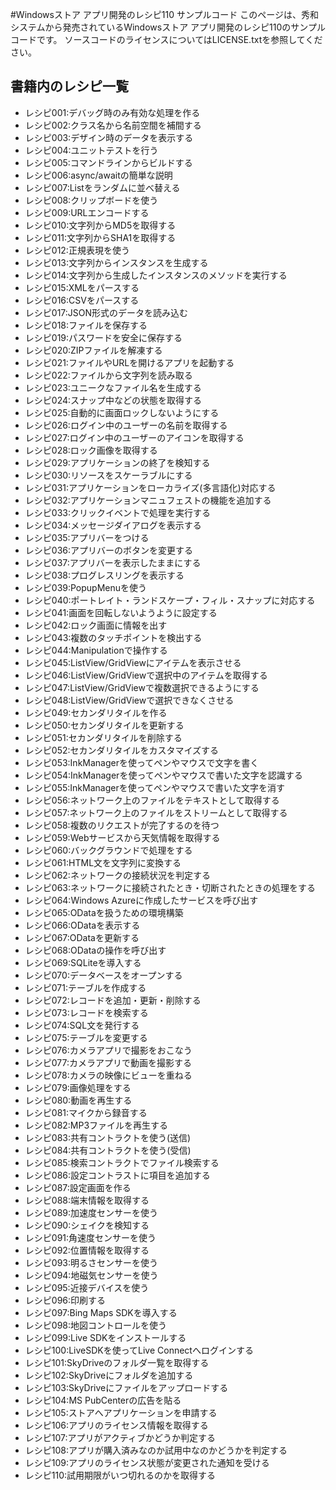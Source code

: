 #Windowsストア アプリ開発のレシピ110 サンプルコード
このページは、秀和システムから発売されているWindowsストア アプリ開発のレシピ110のサンプルコードです。
ソースコードのライセンスについてはLICENSE.txtを参照してください。

## 書籍内のレシピ一覧
- レシピ001:デバッグ時のみ有効な処理を作る
- レシピ002:クラス名から名前空間を補間する
- レシピ003:デザイン時のデータを表示する
- レシピ004:ユニットテストを行う
- レシピ005:コマンドラインからビルドする
- レシピ006:async/awaitの簡単な説明
- レシピ007:List<T>をランダムに並べ替える
- レシピ008:クリップボードを使う
- レシピ009:URLエンコードする
- レシピ010:文字列からMD5を取得する
- レシピ011:文字列からSHA1を取得する
- レシピ012:正規表現を使う
- レシピ013:文字列からインスタンスを生成する
- レシピ014:文字列から生成したインスタンスのメソッドを実行する
- レシピ015:XMLをパースする
- レシピ016:CSVをパースする
- レシピ017:JSON形式のデータを読み込む
- レシピ018:ファイルを保存する
- レシピ019:パスワードを安全に保存する
- レシピ020:ZIPファイルを解凍する
- レシピ021:ファイルやURLを開けるアプリを起動する
- レシピ022:ファイルから文字列を読み取る
- レシピ023:ユニークなファイル名を生成する
- レシピ024:スナップ中などの状態を取得する
- レシピ025:自動的に画面ロックしないようにする
- レシピ026:ログイン中のユーザーの名前を取得する
- レシピ027:ログイン中のユーザーのアイコンを取得する
- レシピ028:ロック画像を取得する
- レシピ029:アプリケーションの終了を検知する
- レシピ030:リソースをスケーラブルにする
- レシピ031:アプリケーションをローカライズ(多言語化)対応する
- レシピ032:アプリケーションマニュフェストの機能を追加する
- レシピ033:クリックイベントで処理を実行する
- レシピ034:メッセージダイアログを表示する
- レシピ035:アプリバーをつける
- レシピ036:アプリバーのボタンを変更する
- レシピ037:アプリバーを表示したままにする
- レシピ038:プログレスリングを表示する
- レシピ039:PopupMenuを使う
- レシピ040:ポートレイト・ランドスケープ・フィル・スナップに対応する
- レシピ041:画面を回転しないようように設定する
- レシピ042:ロック画面に情報を出す
- レシピ043:複数のタッチポイントを検出する
- レシピ044:Manipulationで操作する
- レシピ045:ListView/GridViewにアイテムを表示させる
- レシピ046:ListView/GridViewで選択中のアイテムを取得する
- レシピ047:ListView/GridViewで複数選択できるようにする
- レシピ048:ListView/GridViewで選択できなくさせる
- レシピ049:セカンダリタイルを作る
- レシピ050:セカンダリタイルを更新する
- レシピ051:セカンダリタイルを削除する
- レシピ052:セカンダリタイルをカスタマイズする
- レシピ053:InkManagerを使ってペンやマウスで文字を書く
- レシピ054:InkManagerを使ってペンやマウスで書いた文字を認識する
- レシピ055:InkManagerを使ってペンやマウスで書いた文字を消す
- レシピ056:ネットワーク上のファイルをテキストとして取得する
- レシピ057:ネットワーク上のファイルをストリームとして取得する
- レシピ058:複数のリクエストが完了するのを待つ
- レシピ059:Webサービスから天気情報を取得する
- レシピ060:バックグラウンドで処理をする
- レシピ061:HTML文を文字列に変換する
- レシピ062:ネットワークの接続状況を判定する
- レシピ063:ネットワークに接続されたとき・切断されたときの処理をする
- レシピ064:Windows Azureに作成したサービスを呼び出す
- レシピ065:ODataを扱うための環境構築
- レシピ066:ODataを表示する
- レシピ067:ODataを更新する
- レシピ068:ODataの操作を呼び出す
- レシピ069:SQLiteを導入する
- レシピ070:データベースをオープンする
- レシピ071:テーブルを作成する
- レシピ072:レコードを追加・更新・削除する
- レシピ073:レコードを検索する
- レシピ074:SQL文を発行する
- レシピ075:テーブルを変更する
- レシピ076:カメラアプリで撮影をおこなう
- レシピ077:カメラアプリで動画を撮影する
- レシピ078:カメラの映像にビューを重ねる
- レシピ079:画像処理をする
- レシピ080:動画を再生する
- レシピ081:マイクから録音する
- レシピ082:MP3ファイルを再生する
- レシピ083:共有コントラクトを使う(送信)
- レシピ084:共有コントラクトを使う(受信)
- レシピ085:検索コントラクトでファイル検索する
- レシピ086:設定コントラストに項目を追加する
- レシピ087:設定画面を作る
- レシピ088:端末情報を取得する
- レシピ089:加速度センサーを使う
- レシピ090:シェイクを検知する
- レシピ091:角速度センサーを使う
- レシピ092:位置情報を取得する
- レシピ093:明るさセンサーを使う
- レシピ094:地磁気センサーを使う
- レシピ095:近接デバイスを使う
- レシピ096:印刷する
- レシピ097:Bing Maps SDKを導入する
- レシピ098:地図コントロールを使う
- レシピ099:Live SDKをインストールする
- レシピ100:LiveSDKを使ってLive Connectへログインする
- レシピ101:SkyDriveのフォルダ一覧を取得する
- レシピ102:SkyDriveにフォルダを追加する
- レシピ103:SkyDriveにファイルをアップロードする
- レシピ104:MS PubCenterの広告を貼る
- レシピ105:ストアへアプリケーションを申請する
- レシピ106:アプリのライセンス情報を取得する
- レシピ107:アプリがアクティブかどうか判定する
- レシピ108:アプリが購入済みなのか試用中なのかどうかを判定する
- レシピ109:アプリのライセンス状態が変更された通知を受ける
- レシピ110:試用期限がいつ切れるのかを取得する


